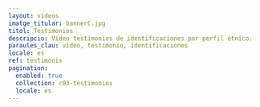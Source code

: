```yaml
---
layout: videos
imatge_titular: bannerC.jpg
titol: Testimonios
descripcio: Video testimonios de identificaciones por perfil étnico.
paraules_clau: video, testimonio, identificaciones
locale: es
ref: testimonis
pagination:
  enabled: true
  collection: c03-testimonios
  locale: es
---
```


